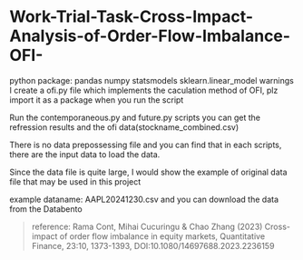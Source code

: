 # Work-Trial-Task-Cross-Impact-Analysis-of-Order-Flow-Imbalance-OFI-

python package: pandas  numpy statsmodels sklearn.linear_model  warnings
I create a ofi.py file which implements the caculation method of OFI, plz import it as a package when you run the script

Run the contemporaneous.py and future.py scripts you can get the refression results and the ofi data(stockname_combined.csv)

There is no data prepossessing file and you can find that in each scripts, there are the input data to load the data. 

Since the data file is quite large, I would show the example of original data file that may be used in this project

example dataname: AAPL20241230.csv
and you can download the data from the Databento




> reference:  Rama Cont, Mihai Cucuringu & Chao Zhang (2023) Cross-impact of
 order flow imbalance in equity markets, Quantitative Finance, 23:10, 1373-1393, DOI:10.1080/14697688.2023.2236159
